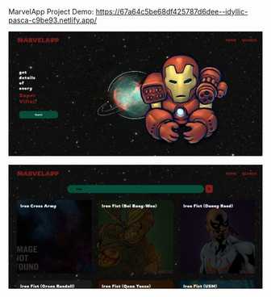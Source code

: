 MarvelApp Project Demo: https://67a64c5be68df425787d6dee--idyllic-pasca-c9be93.netlify.app/

![ScreenShots](./src/images/ekran1.PNG)

![ScreenShots](./src/images/ekran2.PNG)
